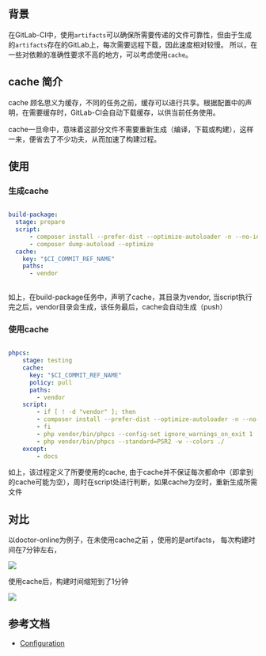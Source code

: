 <!-- --- title: GitLab-CI使用cache加速构建过程 -->

## 背景

在GitLab-CI中，使用`artifacts`可以确保所需要传递的文件可靠性，但由于生成的`artifacts`存在的GitLab上，每次需要远程下载，因此速度相对较慢。
所以，在一些对依赖的准确性要求不高的地方，可以考虑使用`cache`。

## cache 简介

cache 顾名思义为缓存，不同的任务之前，缓存可以进行共享。根据配置中的声明，在需要缓存时，GitLab-CI会自动下载缓存，以供当前任务使用。

cache一旦命中，意味着这部分文件不需要重新生成（编译，下载或构建），这样一来，便省去了不少功夫，从而加速了构建过程。

## 使用

### 生成cache

  ```YAML
  
build-package:
    stage: prepare
    script:
        - composer install --prefer-dist --optimize-autoloader -n --no-interaction -v --no-suggest
        - composer dump-autoload --optimize
    cache:
      key: "$CI_COMMIT_REF_NAME"
      paths:
        - vendor
        
 ```
 
 如上，在build-package任务中，声明了cache，其目录为vendor, 当script执行完之后，vendor目录会生成，该任务最后，cache会自动生成（push）
 

### 使用cache

```YAML

phpcs:
    stage: testing    
    cache:
      key: "$CI_COMMIT_REF_NAME"
      policy: pull
      paths:
        - vendor    
    script:
        - if [ ! -d "vendor" ]; then
        - composer install --prefer-dist --optimize-autoloader -n --no-interaction -v --no-suggest && composer dump-autoload --optimize
        - fi
        - php vendor/bin/phpcs --config-set ignore_warnings_on_exit 1
        - php vendor/bin/phpcs --standard=PSR2 -w --colors ./
    except:
        - docs

```

如上，该过程定义了所要使用的cache, 由于cache并不保证每次都命中（即拿到的cache可能为空），周时在script处进行判断，如果cache为空时，重新生成所需文件


## 对比

以doctor-online为例子，在未使用cache之前 ，使用的是artifacts， 每次构建时间在7分钟左右，

![](https://ws1.sinaimg.cn/large/675eb504gy1fkfvidgbx5j21940f0aes.jpg)

使用cache后，构建时间缩短到了1分钟

![](https://ws1.sinaimg.cn/large/675eb504gy1fkfvk9qofkj21900fkq7z.jpg)


## 参考文档

+ [Configuration](https://docs.gitlab.com/ee/ci/yaml/)


